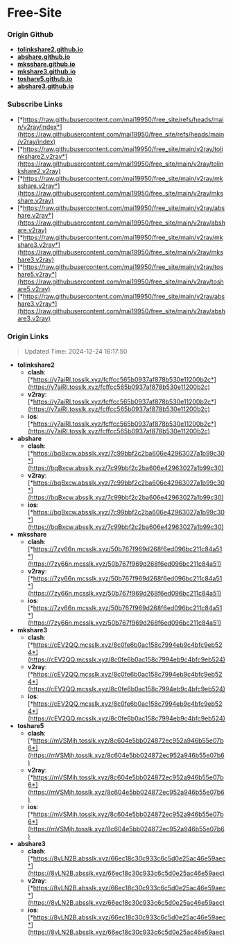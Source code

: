 # Free-Site

### Origin Github

- [**tolinkshare2.github.io**](https://github.com/tolinkshare2/tolinkshare2.github.io)
- [**abshare.github.io**](https://github.com/abshare/abshare.github.io)
- [**mksshare.github.io**](https://github.com/mksshare/mksshare.github.io)
- [**mkshare3.github.io**](https://github.com/mkshare3/mkshare3.github.io)
- [**toshare5.github.io**](https://github.com/toshare5/toshare5.github.io)
- [**abshare3.github.io**](https://github.com/abshare3/abshare3.github.io)

### Subscribe Links

- [*https://raw.githubusercontent.com/mai19950/free_site/refs/heads/main/v2ray/index*](https://raw.githubusercontent.com/mai19950/free_site/refs/heads/main/v2ray/index)
- [*https://raw.githubusercontent.com/mai19950/free_site/main/v2ray/tolinkshare2.v2ray*](https://raw.githubusercontent.com/mai19950/free_site/main/v2ray/tolinkshare2.v2ray)
- [*https://raw.githubusercontent.com/mai19950/free_site/main/v2ray/mksshare.v2ray*](https://raw.githubusercontent.com/mai19950/free_site/main/v2ray/mksshare.v2ray)
- [*https://raw.githubusercontent.com/mai19950/free_site/main/v2ray/abshare.v2ray*](https://raw.githubusercontent.com/mai19950/free_site/main/v2ray/abshare.v2ray)
- [*https://raw.githubusercontent.com/mai19950/free_site/main/v2ray/mkshare3.v2ray*](https://raw.githubusercontent.com/mai19950/free_site/main/v2ray/mkshare3.v2ray)
- [*https://raw.githubusercontent.com/mai19950/free_site/main/v2ray/toshare5.v2ray*](https://raw.githubusercontent.com/mai19950/free_site/main/v2ray/toshare5.v2ray)
- [*https://raw.githubusercontent.com/mai19950/free_site/main/v2ray/abshare3.v2ray*](https://raw.githubusercontent.com/mai19950/free_site/main/v2ray/abshare3.v2ray)

### Origin Links

> Updated Time: 2024-12-24 16:17:50

- **tolinkshare2**
  - **clash**: [*https://y7aiRI.tosslk.xyz/fcffcc565b0937af878b530e11200b2c*](https://y7aiRI.tosslk.xyz/fcffcc565b0937af878b530e11200b2c)
  - **v2ray**: [*https://y7aiRI.tosslk.xyz/fcffcc565b0937af878b530e11200b2c*](https://y7aiRI.tosslk.xyz/fcffcc565b0937af878b530e11200b2c)
  - **ios**: [*https://y7aiRI.tosslk.xyz/fcffcc565b0937af878b530e11200b2c*](https://y7aiRI.tosslk.xyz/fcffcc565b0937af878b530e11200b2c)
- **abshare**
  - **clash**: [*https://bqBxcw.absslk.xyz/7c99bbf2c2ba606e42963027a1b99c30*](https://bqBxcw.absslk.xyz/7c99bbf2c2ba606e42963027a1b99c30)
  - **v2ray**: [*https://bqBxcw.absslk.xyz/7c99bbf2c2ba606e42963027a1b99c30*](https://bqBxcw.absslk.xyz/7c99bbf2c2ba606e42963027a1b99c30)
  - **ios**: [*https://bqBxcw.absslk.xyz/7c99bbf2c2ba606e42963027a1b99c30*](https://bqBxcw.absslk.xyz/7c99bbf2c2ba606e42963027a1b99c30)
- **mksshare**
  - **clash**: [*https://7zy66n.mcsslk.xyz/50b767f969d268f6ed096bc211c84a51*](https://7zy66n.mcsslk.xyz/50b767f969d268f6ed096bc211c84a51)
  - **v2ray**: [*https://7zy66n.mcsslk.xyz/50b767f969d268f6ed096bc211c84a51*](https://7zy66n.mcsslk.xyz/50b767f969d268f6ed096bc211c84a51)
  - **ios**: [*https://7zy66n.mcsslk.xyz/50b767f969d268f6ed096bc211c84a51*](https://7zy66n.mcsslk.xyz/50b767f969d268f6ed096bc211c84a51)
- **mkshare3**
  - **clash**: [*https://cEV2QQ.mcsslk.xyz/8c0fe6b0ac158c7994eb9c4bfc9eb524*](https://cEV2QQ.mcsslk.xyz/8c0fe6b0ac158c7994eb9c4bfc9eb524)
  - **v2ray**: [*https://cEV2QQ.mcsslk.xyz/8c0fe6b0ac158c7994eb9c4bfc9eb524*](https://cEV2QQ.mcsslk.xyz/8c0fe6b0ac158c7994eb9c4bfc9eb524)
  - **ios**: [*https://cEV2QQ.mcsslk.xyz/8c0fe6b0ac158c7994eb9c4bfc9eb524*](https://cEV2QQ.mcsslk.xyz/8c0fe6b0ac158c7994eb9c4bfc9eb524)
- **toshare5**
  - **clash**: [*https://mVSMjh.tosslk.xyz/8c604e5bb024872ec952a946b55e07b6*](https://mVSMjh.tosslk.xyz/8c604e5bb024872ec952a946b55e07b6)
  - **v2ray**: [*https://mVSMjh.tosslk.xyz/8c604e5bb024872ec952a946b55e07b6*](https://mVSMjh.tosslk.xyz/8c604e5bb024872ec952a946b55e07b6)
  - **ios**: [*https://mVSMjh.tosslk.xyz/8c604e5bb024872ec952a946b55e07b6*](https://mVSMjh.tosslk.xyz/8c604e5bb024872ec952a946b55e07b6)
- **abshare3**
  - **clash**: [*https://8vLN2B.absslk.xyz/66ec18c30c933c6c5d0e25ac46e59aec*](https://8vLN2B.absslk.xyz/66ec18c30c933c6c5d0e25ac46e59aec)
  - **v2ray**: [*https://8vLN2B.absslk.xyz/66ec18c30c933c6c5d0e25ac46e59aec*](https://8vLN2B.absslk.xyz/66ec18c30c933c6c5d0e25ac46e59aec)
  - **ios**: [*https://8vLN2B.absslk.xyz/66ec18c30c933c6c5d0e25ac46e59aec*](https://8vLN2B.absslk.xyz/66ec18c30c933c6c5d0e25ac46e59aec)
